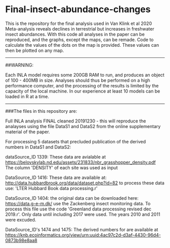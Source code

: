 # Final-insect-abundance-changes
This is the repository for the final analysis used in Van Klink et al 2020 Meta-analysis reveals declines in terrestrial but increases in freshwater insect abundances. With this code all analyses in the paper can be reproduced, and the graphs, except the maps, can be remade. Code to calculate the values of the dots on the map is provided. These values can then be plotted on any map.  

<hr>
##WARNING:  

Each INLA model requires some 200GB RAM to run, and produces an object of 100 - 400MB in size. Analyses should thus be performed on a high performance computer, and the processing of the results is limited by the capacity of the local machine. In our experience at least 10 models can be loaded in R at a time.  

<hr>
###The files in this repository are:  

Full INLA analysis FINAL cleaned 20191230 - this will reproduce the analayses using the file DataS1 and DataS2 from the online supplementary material of the paper.  

For processing 5 datasets that precluded publication of the derived numbers in DataS1 and DataS2:  

dataSource_ID 1339: These data are avialable at https://belovskylab.nd.edu/assets/231833/nbr_grasshopper_density.pdf The column 'DENSITY' of each site was used as input  

DataSource_ID 1416: These data are available at: http://data.hubbardbrook.org/data/dataset.php?id=82 to process these data use: 'LTER Hubbard Book data processing.r'  

DataSource_ID 1404: the original data can be downloaded here: https://data.g-e-m.dk/ use the Zackenberg insect monitoring data. To process this file use the code 'Greenland data processing revised dec 2019.r'. Only data until including 2017 were used. The years 2010 and 2011 were excuded.  

DataSource_ID's 1474 and 1475: The derived numbers for are available at https://knb.ecoinformatics.org/view/urn:uuid:4ac97c2d-d3af-4430-96d4-0873b98e8aa8
